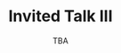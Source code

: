 ---
# Determines which item appears first on the schedule (lowest number (0) appears first)
sequence_id: 4

day: Wednesday, 12th

# Time of the event
time: 13:30 - 14:15

# Title of the event
title: Invited Talk III
subtitle: TBA

# Speaker Info
speaker: TBA
# webpage: https://web.stanford.edu/~udell/
# affil: Stanford University
# affil_link: https://web.stanford.edu/~udell/
# affil2: Buzz University
# affil2_link: https://buzz.edu

# Image
img: ../speakers/avatar.jpg
# img_link: https://web.stanford.edu/~udell/
---